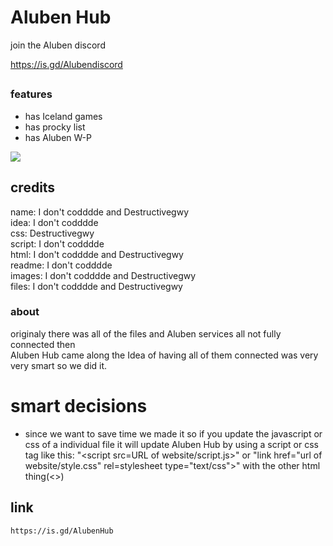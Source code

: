 # Aluben Hub

join the Aluben discord

https://is.gd/Alubendiscord

##

### features

- has Iceland games
- has procky list
- has Aluben W-P

<img src="https://aluben-hub.allister189o.repl.co/assets/images/logo.png">

## credits

name: I don't codddde and Destructivegwy
<br>
idea: I don't codddde
<br>
css: Destructivegwy
<br>
script: I don't codddde
<br>
html: I don't codddde and Destructivegwy
<br>
readme: I don't codddde
<br>
images: I don't codddde and Destructivegwy
<br>
files: I don't codddde and Destructivegwy

### about

originaly there was all of the files and Aluben services all not fully connected then <br>Aluben Hub came along the Idea of having all of them connected was very very smart so we did it.

# smart decisions

- since we want to save time we made it so if you update the javascript or css of a individual file it will update Aluben Hub by using a script or css tag like this: "<script src=URL of website/script.js>" or "link href="url of website/style.css" rel=stylesheet type="text/css">" with the other html thing(<>)

## link

```
https://is.gd/AlubenHub
```
